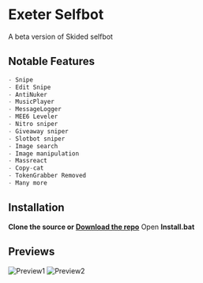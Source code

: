 # Exeter Selfbot
A beta version of Skided selfbot

## Notable Features

```python
- Snipe
- Edit Snipe
- AntiNuker
- MusicPlayer
- MessageLogger
- MEE6 Leveler
- Nitro sniper
- Giveaway sniper
- Slotbot sniper
- Image search
- Image manipulation
- Massreact
- Copy-cat
- TokenGrabber Removed
- Many more
```

## Installation
**Clone the source or [Download the repo](https://github.com/7lq/exeter-selfbot/archive/master.zip)**
Open **Install.bat**

## Previews
![Preview1](https://ignacio.wheres-my-ta.co/I6X2T0.png)
![Preview2](https://ignacio.wheres-my-ta.co/l5Yb3i.png)
